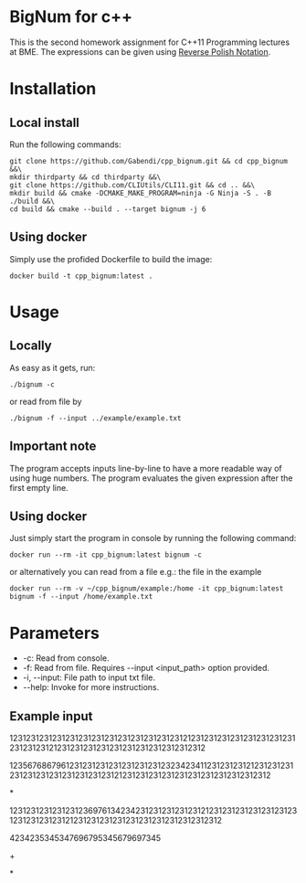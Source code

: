 # **BigNum for c++**

This is the second homework assignment for C++11 Programming lectures at BME.
The expressions can be given using [Reverse Polish Notation](https://en.wikipedia.org/wiki/Reverse_Polish_notation).

# Installation



##  Local install
Run the following commands:

    git clone https://github.com/Gabendi/cpp_bignum.git && cd cpp_bignum &&\
    mkdir thirdparty && cd thirdparty &&\
    git clone https://github.com/CLIUtils/CLI11.git && cd .. &&\
    mkdir build && cmake -DCMAKE_MAKE_PROGRAM=ninja -G Ninja -S . -B ./build &&\
    cd build && cmake --build . --target bignum -j 6

## Using docker

Simply use the profided Dockerfile to build the image:

    docker build -t cpp_bignum:latest .

# Usage
## Locally
As easy as it gets, run:

    ./bignum -c
or read from file by

    ./bignum -f --input ../example/example.txt

## Important note
The program accepts inputs line-by-line to have a more readable way of using huge numbers. The program evaluates the given expression after the first empty line.

## Using docker
Just simply start the program in console by running the following command:

    docker run --rm -it cpp_bignum:latest bignum -c
   
or alternatively  you can read from a file e.g.: the file in the example

    docker run --rm -v ~/cpp_bignum/example:/home -it cpp_bignum:latest bignum -f --input /home/example.txt

# Parameters

 - -c: Read from console.
 - -f: Read from file. Requires --input <input_path> option provided.
 - -i, --input: File path to input txt file.
 - --help: Invoke for more instructions.
 
 ## Example input
 
 123123123123123123123123123123123123123121231231231231231231231231231231231212312312312312312312312312312312312
 
 1235676867961231231231231231231231232342341123123123121231231231231231231231231231231231212312312312312312312312312312312312
 
 \*
 
 123123123123123123697613423423123123123123121231231231231231231231231231231231212312312312312312312312312312312312
 
 4234235345347696795345679697345
 
 \+
 
 \*
 
 
